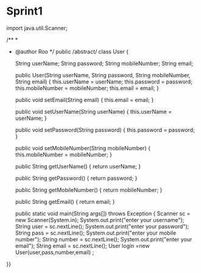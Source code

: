# Sprint1
import java.util.Scanner;

/**
 *
 * @author Roo
 */
public /abstract/ class User {

    String userName;
    String password;
    String mobileNumber;
    String email;

    public User(String userName, String password, String mobileNumber, String email) {
        this.userName = userName;
        this.password = password;
        this.mobileNumber = mobileNumber;
        this.email = email;
    }

    public void setEmail(String email) {
        this.email = email;
    }

    public void setUserName(String userName) {
        this.userName = userName;
    }

    public void setPassword(String password) {
        this.password = password;
    }

    public void setMobileNumber(String mobileNumber) {
        this.mobileNumber = mobileNumber;
    }

    public String getUserName() {
        return userName;
    }

    public String getPassword() {
        return password;
    }

    public String getMobileNumber() {
        return mobileNumber;
    }

    public String getEmail() {
        return email;
    }
  
    public static void main(String args[]) throws Exception {
        Scanner sc = new Scanner(System.in);
        System.out.print("enter your username");
        String user = sc.nextLine();
        System.out.print("enter your password");
        String pass = sc.nextLine();
         System.out.print("enter your mobile number");
        String number = sc.nextLine();
        System.out.print("enter your email");
        String email = sc.nextLine();
        User login =new User(user,pass,number,email) ;
        
        
}}
